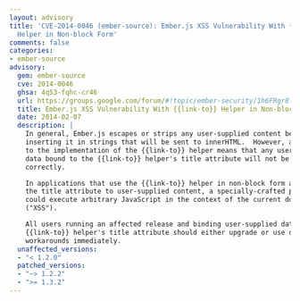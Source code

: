 ```yaml
---
layout: advisory
title: 'CVE-2014-0046 (ember-source): Ember.js XSS Vulnerability With {{link-to}}
  Helper in Non-block Form'
comments: false
categories:
- ember-source
advisory:
  gem: ember-source
  cve: 2014-0046
  ghsa: 4q53-fqhc-cr46
  url: https://groups.google.com/forum/#!topic/ember-security/1h6FRgr8lXQ
  title: Ember.js XSS Vulnerability With {{link-to}} Helper in Non-block Form
  date: 2014-02-07
  description: |
    In general, Ember.js escapes or strips any user-supplied content before
    inserting it in strings that will be sent to innerHTML.  However, a change made
    to the implementation of the {{link-to}} helper means that any user-supplied
    data bound to the {{link-to}} helper's title attribute will not be escaped
    correctly.

    In applications that use the {{link-to}} helper in non-block form and bind
    the title attribute to user-supplied content, a specially-crafted payload
    could execute arbitrary JavaScript in the context of the current domain
    ("XSS").

    All users running an affected release and binding user-supplied data to the
    {{link-to}} helper's title attribute should either upgrade or use one of the
    workarounds immediately.
  unaffected_versions:
  - "< 1.2.0"
  patched_versions:
  - "~> 1.2.2"
  - ">= 1.3.2"
---
```

